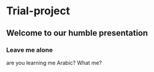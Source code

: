 # Trial-project
## Welcome to our humble presentation
### Leave me alone


are you learning me Arabic?
What me?

